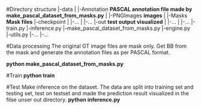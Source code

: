 #Directory structure
|-data
| |-Annotation **PASCAL annotation file made by make_pascal_dataset_from_masks.py**
| |-PNGImages **images**
| |-Masks **Mask files**
|-checkpoint
| |-...
| |-...
|-out **test output visualized**
| |-...
| |-...
|-train.py
|-inference.py
|-make_pascal_dataset_from_masks.py
|-engine.py
|-utils.py
|-...
|-...

#Data processing
The original GT image files are mask only. Get BB from the mask and generate the
annotation files as per PASCAL format.

**python make_pascal_dataset_from_masks.py**

#Train
**python train**

#Test
Make inference on the dataset. The data are split into training set and testing
set, test on testset and made the prediction result visualized in the filse
unser out directory.
**python inference.py**
